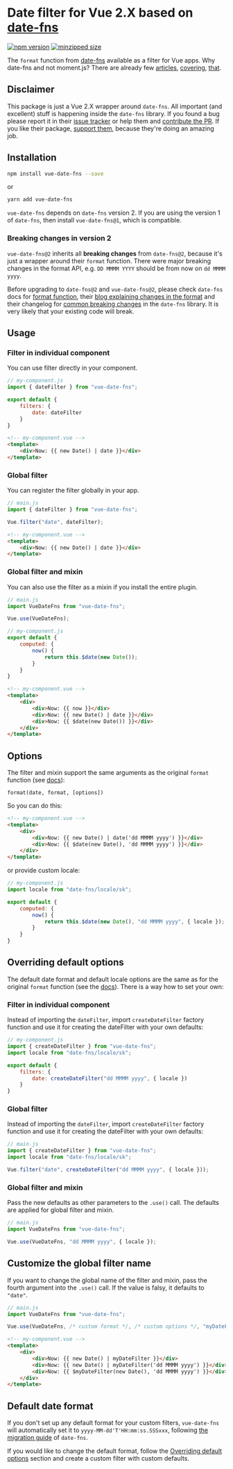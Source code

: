 # Date filter for Vue 2.X based on [date-fns](https://date-fns.org/)

[![npm version](https://badgen.net/npm/v/vue-date-fns)](https://www.npmjs.com/package/vue-date-fns)
[![minzipped size](https://badgen.net/bundlephobia/minzip/vue-date-fns)](https://bundlephobia.com/result?p=vue-date-fns)

The `format` function from [date-fns](https://date-fns.org/) available as a filter for Vue apps. Why date-fns and not moment.js? There are already few [articles](https://medium.com/@k2u4yt/momentjs-vs-date-fns-6bddc7bfa21e), [covering](https://hackernoon.com/why-you-should-choose-date-fns-over-moment-js-in-your-nodejs-applications-116d1a709c43), [that](https://github.com/you-dont-need/You-Dont-Need-Momentjs).

## Disclaimer

This package is just a Vue 2.X wrapper around `date-fns`. All important (and excellent) stuff is happening inside the `date-fns` library. If you found a bug please report it in their [issue tracker](https://github.com/date-fns/date-fns/issues) or help them and [contribute the PR](https://github.com/date-fns/date-fns/blob/master/CONTRIBUTING.md). If you like their package, [support them](https://opencollective.com/date-fns), because they're doing an amazing job.

## Installation

```sh
npm install vue-date-fns --save
```

or

```sh
yarn add vue-date-fns
```

`vue-date-fns` depends on `date-fns` version 2. If you are using the version 1 of `date-fns`, then install `vue-date-fns@1`, which is compatible.

### Breaking changes in version 2

`vue-date-fns@2` inherits all **breaking changes** from `date-fns@2`, because it's just a wrapper around their `format` function. There were major breaking changes in the format API, e.g. `DD MMMM YYYY` should be from now on `dd MMMM yyyy`.

Before upgrading to `date-fns@2` and `vue-date-fns@2`, please check `date-fns` docs for [format function](https://date-fns.org/v2.14.0/docs/format#v2.0.0-breaking-changes), their [blog explaining changes in the format](https://blog.date-fns.org/post/unicode-tokens-in-date-fns-v2-sreatyki91jg/) and their changelog for [common breaking changes](https://github.com/date-fns/date-fns/blob/master/docs/upgradeGuide.md#Common-Changes) in the `date-fns` library. It is very likely that your existing code will break.

## Usage

### Filter in individual component

You can use filter directly in your component.

```js
// my-component.js
import { dateFilter } from "vue-date-fns";

export default {
    filters: {
        date: dateFilter
    }
}
```

```html
<!-- my-component.vue -->
<template>
    <div>Now: {{ new Date() | date }}</div>
</template>
```

### Global filter

You can register the filter globally in your app.

```js
// main.js
import { dateFilter } from "vue-date-fns";

Vue.filter("date", dateFilter);
```

```html
<!-- my-component.vue -->
<template>
    <div>Now: {{ new Date() | date }}</div>
</template>
```

### Global filter and mixin

You can also use the filter as a mixin if you install the entire plugin.

```js
// main.js
import VueDateFns from "vue-date-fns";

Vue.use(VueDateFns);
```

```js
// my-component.js
export default {
    computed: {
        now() {
            return this.$date(new Date());
        }
    }
}
```

```html
<!-- my-component.vue -->
<template>
    <div>
        <div>Now: {{ now }}</div>
        <div>Now: {{ new Date() | date }}</div>
        <div>Now: {{ $date(new Date()) }}</div>
    </div>
</template>
```

## Options

The filter and mixin support the same arguments as the original `format` function (see [docs](https://date-fns.org/v2.14.0/docs/format)):

`format(date, format, [options])`

So you can do this:

```html
<!-- my-component.vue -->
<template>
    <div>
        <div>Now: {{ new Date() | date('dd MMMM yyyy') }}</div>
        <div>Now: {{ $date(new Date(), 'dd MMMM yyyy') }}</div>
    </div>
</template>
```

or provide custom locale:

```js
// my-component.js
import locale from "date-fns/locale/sk";

export default {
    computed: {
        now() {
            return this.$date(new Date(), "dd MMMM yyyy", { locale });
        }
    }
}
```

## Overriding default options

The default date format and default locale options are the same as for the original `format` function (see the [docs](https://date-fns.org/v2.14.0/docs/format#arguments)). There is a way how to set your own:

### Filter in individual component

Instead of importing the `dateFilter`, import `createDateFilter` factory function and use it for creating the dateFilter with your own defaults:

```js
// my-component.js
import { createDateFilter } from "vue-date-fns";
import locale from "date-fns/locale/sk";

export default {
    filters: {
        date: createDateFilter("dd MMMM yyyy", { locale })
    }
}
```

### Global filter

Instead of importing the `dateFilter`, import `createDateFilter` factory function and use it for creating the dateFilter with your own defaults:

```js
// main.js
import { createDateFilter } from "vue-date-fns";
import locale from "date-fns/locale/sk";

Vue.filter("date", createDateFilter("dd MMMM yyyy", { locale }));
```

### Global filter and mixin

Pass the new defaults as other parameters to the `.use()` call. The defaults are applied for global filter and mixin.

```js
// main.js
import VueDateFns from "vue-date-fns";

Vue.use(VueDateFns, "dd MMMM yyyy", { locale });
```

## Customize the global filter name

If you want to change the global name of the filter and mixin, pass the fourth argument into the `.use()` call. If the value is falsy, it defaults to `"date"`.

```js
// main.js
import VueDateFns from "vue-date-fns";

Vue.use(VueDateFns, /* custom format */, /* custom options */, "myDateFilter");
```

```html
<!-- my-component.vue -->
<template>
    <div>
        <div>Now: {{ new Date() | myDateFilter }}</div>
        <div>Now: {{ new Date() | myDateFilter('dd MMMM yyyy') }}</div>
        <div>Now: {{ $myDateFilter(new Date(), 'dd MMMM yyyy') }}</div>
    </div>
</template>
```

## Default date format

If you don't set up any default format for your custom filters, `vue-date-fns` will automatically set it to `yyyy-MM-dd'T'HH:mm:ss.SSSxxx`, following [the migration guide](https://date-fns.org/v2.14.0/docs/format#v2.0.0-breaking-changes) of `date-fns`.

If you would like to change the default format, follow the [Overriding default options](#overriding-default-options) section and create a custom filter with custom defaults.
